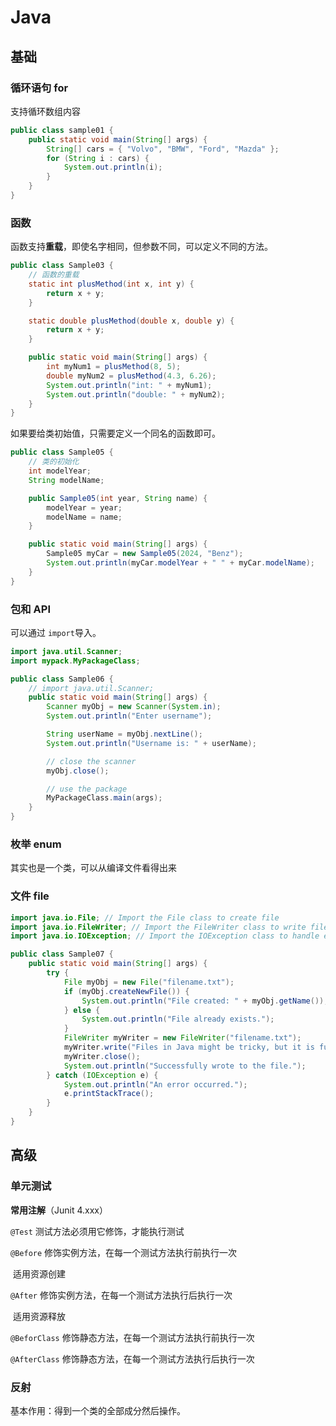 # Java

## 基础

### 循环语句 for

支持循环数组内容

```java
public class sample01 {
    public static void main(String[] args) {
        String[] cars = { "Volvo", "BMW", "Ford", "Mazda" };
        for (String i : cars) {
            System.out.println(i);
        }
    }
}
```

### 函数

函数支持**重载**，即使名字相同，但参数不同，可以定义不同的方法。

```java
public class Sample03 {
    // 函数的重载
    static int plusMethod(int x, int y) {
        return x + y;
    }

    static double plusMethod(double x, double y) {
        return x + y;
    }

    public static void main(String[] args) {
        int myNum1 = plusMethod(8, 5);
        double myNum2 = plusMethod(4.3, 6.26);
        System.out.println("int: " + myNum1);
        System.out.println("double: " + myNum2);
    }
}
```

如果要给类初始值，只需要定义一个同名的函数即可。

```java
public class Sample05 {
    // 类的初始化
    int modelYear;
    String modelName;

    public Sample05(int year, String name) {
        modelYear = year;
        modelName = name;
    }

    public static void main(String[] args) {
        Sample05 myCar = new Sample05(2024, "Benz");
        System.out.println(myCar.modelYear + " " + myCar.modelName);
    }
}
```

### 包和 API

可以通过 `import`导入。

```java
import java.util.Scanner;
import mypack.MyPackageClass;

public class Sample06 {
    // import java.util.Scanner;
    public static void main(String[] args) {
        Scanner myObj = new Scanner(System.in);
        System.out.println("Enter username");

        String userName = myObj.nextLine();
        System.out.println("Username is: " + userName);

        // close the scanner
        myObj.close();

        // use the package
        MyPackageClass.main(args);
    }
}
```

### 枚举 enum

其实也是一个类，可以从编译文件看得出来

### 文件 file

```java
import java.io.File; // Import the File class to create file
import java.io.FileWriter; // Import the FileWriter class to write file
import java.io.IOException; // Import the IOException class to handle errors

public class Sample07 {
    public static void main(String[] args) {
        try {
            File myObj = new File("filename.txt");
            if (myObj.createNewFile()) {
                System.out.println("File created: " + myObj.getName());
            } else {
                System.out.println("File already exists.");
            }
            FileWriter myWriter = new FileWriter("filename.txt");
            myWriter.write("Files in Java might be tricky, but it is fun enough!");
            myWriter.close();
            System.out.println("Successfully wrote to the file.");
        } catch (IOException e) {
            System.out.println("An error occurred.");
            e.printStackTrace();
        }
    }
}
```

## 高级

### 单元测试

**常用注解**（Junit 4.xxx）

`@Test` 测试方法必须用它修饰，才能执行测试

`@Before` 修饰实例方法，在每一个测试方法执行前执行一次

​ 适用资源创建

`@After` 修饰实例方法，在每一个测试方法执行后执行一次

​ 适用资源释放

`@BeforClass` 修饰静态方法，在每一个测试方法执行前执行一次

`@AfterClass` 修饰静态方法，在每一个测试方法执行后执行一次

### 反射

基本作用：得到一个类的全部成分然后操作。
